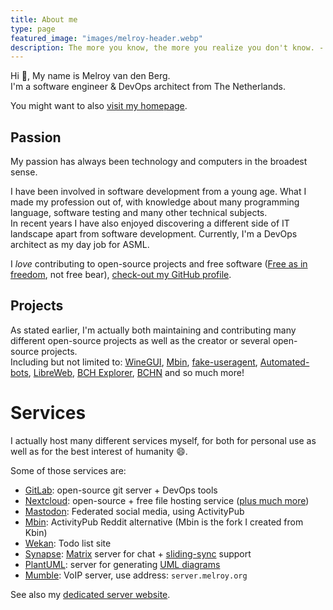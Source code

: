 ```yaml
---
title: About me
type: page
featured_image: "images/melroy-header.webp"
description: The more you know, the more you realize you don't know. - Aristotle
---
```


Hi 👋, My name is Melroy van den Berg.  
I'm a software engineer & DevOps architect from The Netherlands.

You might want to also [visit my homepage](https://melroy.org).

## Passion

My passion has always been technology and computers in the broadest sense.

I have been involved in software development from a young age. What I made my profession out of, with knowledge about many programming language, software testing and many other technical subjects.  
In recent years I have also enjoyed discovering a different side of IT landscape apart from software development. Currently, I'm a DevOps architect as my day job for ASML.

I _love_ contributing to open-source projects and free software ([Free as in freedom](https://www.gnu.org/philosophy/free-sw.html), not free bear), [check-out my GitHub profile](https://github.com/melroy89).

## Projects

As stated earlier, I'm actually both maintaining and contributing many different open-source projects as well as the creator or several open-source projects.  
Including but not limited to: [WineGUI](https://gitlab.melroy.org/melroy/winegui), [Mbin](https://github.com/MbinOrg/mbin), [fake-useragent](https://github.com/fake-useragent/fake-useragent), [Automated-bots](https://github.com/automated-bots), [LibreWeb](https://libreweb.org), [BCH Explorer](https//explorer.melroy.org), [BCHN](https://gitlab.com/bitcoin-cash-node/bitcoin-cash-node) and so much more!

# Services

I actually host many different services myself, for both for personal use as well as for the best interest of humanity 😄.

Some of those services are:

- [GitLab](https://gitlab.melroy.org): open-source git server + DevOps tools
- [Nextcloud](https://cloud.melroy.org): open-source + free file hosting service ([plus much more](https://apps.nextcloud.com/))
- [Mastodon](https://mastodon.melroy.org): Federated social media, using ActivityPub
- [Mbin](https://kbin.melroy.org): ActivityPub Reddit alternative (Mbin is the fork I created from Kbin)
- [Wekan](https://todo.melroy.org): Todo list site
- [Synapse](https://matrix.melroy.org): [Matrix](https://matrix.org) server for chat + [sliding-sync](https://github.com/matrix-org/sliding-sync) support
- [PlantUML](https://plantuml.melroy.org/): server for generating [UML diagrams](https://plantuml.com/)
- [Mumble](https://www.mumble.info/downloads/): VoIP server, use address: `server.melroy.org`

See also my [dedicated server website](https://server.melroy.org).
